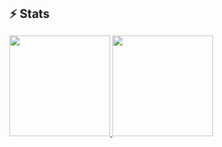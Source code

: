 ## ⚡ Stats

<a href="https://github.com/Electwix">
<img height="180em" src="https://github-readme-stats.vercel.app/api?username=Electwix&count_private=true&theme=radical&show_icons=true&hide=stars,prs"/>

<img height="180em" src="https://github-readme-stats.vercel.app/api/top-langs/?username=Electwix&count_private=true&theme=radical&show_icons=true"/>


